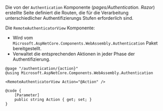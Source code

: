 Die von der `Authentication` Komponente (*pages/Authentication. Razor*) erstellte Seite definiert die Routen, die für die Verarbeitung unterschiedlicher Authentifizierungs Stufen erforderlich sind.

Die `RemoteAuthenticatorView` Komponente:

* Wird vom `Microsoft.AspNetCore.Components.WebAssembly.Authentication` Paket bereitgestellt.
* Verwaltet die entsprechenden Aktionen in jeder Phase der Authentifizierung.

```razor
@page "/authentication/{action}"
@using Microsoft.AspNetCore.Components.WebAssembly.Authentication

<RemoteAuthenticatorView Action="@Action" />

@code {
    [Parameter]
    public string Action { get; set; }
}
```

